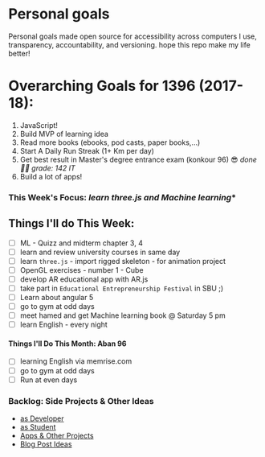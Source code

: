# Personal goals
Personal goals made open source for accessibility across computers I use, transparency, accountability, and versioning. hope this repo make my life better!

# Overarching Goals for 1396 (2017-18):

1. JavaScript!
2. ‌Build MVP of learning idea
3. Read more books (ebooks, pod casts, paper books,...)
4. Start A Daily Run Streak (1+ Km per day)
5. Get best result in Master's degree entrance exam  (konkour 96) 😎 _done 🎉🎊 grade: 142 IT_
6. Build a lot of apps!


### This Week's Focus:  *learn three.js and Machine learning**

## Things I'll do This Week:

- [ ] ML - Quizz and midterm chapter 3, 4
- [ ] learn and review university courses in same day
- [ ] learn `three.js` - import rigged skeleton - for animation project
- [ ] OpenGL exercises - number 1 - Cube
- [ ] develop AR educational app with AR.js
- [ ] take part in `Educational Entrepreneurship Festival` in SBU ;)
- [ ] Learn about angular 5
- [ ] go to gym at odd days
- [ ] meet hamed and get Machine learning book @ Saturday 5 pm
- [ ] learn English - every night

#### Things I'll Do This Month: Aban 96

- [ ] learning English via memrise.com
- [ ] go to gym at odd days
- [ ] Run at even days

### Backlog: Side Projects & Other Ideas

- [as Developer](https://github.com/mmdsharifi/personal-goals/blob/master/asDveloper.md)
- [as Student](https://github.com/mmdsharifi/personal-goals/blob/master/asStudent.md)
- [Apps & Other Projects](https://github.com/mmdsharifi/personal-goals/blob/master/ideas-and-misc/app-ideas.md)
- [Blog Post Ideas](https://github.com/mmdsharifi/personal-goals/blob/master/ideas-and-misc/blog-ideas.md)
